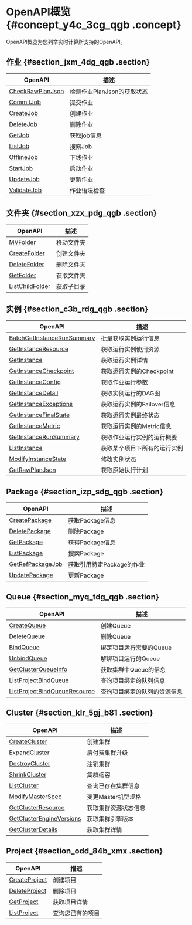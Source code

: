 # OpenAPI概览 {#concept_y4c_3cg_qgb .concept}

OpenAPI概览为您列举实时计算所支持的OpenAPI。

## 作业 {#section_jxm_4dg_qgb .section}

|OpenAPI|描述|
|-------|--|
|[CheckRawPlanJson](cn.zh-CN/OpenAPI/作业/CheckRawPlanJson.md#)|检测作业PlanJson的获取状态|
|[CommitJob](cn.zh-CN/OpenAPI/作业/CommitJob.md#)|提交作业|
|[CreateJob](cn.zh-CN/OpenAPI/作业/CreateJob.md#)|创建作业|
|[DeleteJob](cn.zh-CN/OpenAPI/作业/DeleteJob.md#)|删除作业|
|[GetJob](cn.zh-CN/OpenAPI/作业/GetJob.md#)|获取job信息|
|[ListJob](cn.zh-CN/OpenAPI/作业/ListJob.md#)|搜索Job|
|[OfflineJob](cn.zh-CN/OpenAPI/作业/OfflineJob.md#)|下线作业|
|[StartJob](cn.zh-CN/OpenAPI/作业/StartJob.md#)|启动作业|
|[UpdateJob](cn.zh-CN/OpenAPI/作业/UpdateJob.md#)|更新作业|
|[ValidateJob](cn.zh-CN/OpenAPI/作业/ValidateJob.md#)|作业语法检查|

## 文件夹 {#section_xzx_pdg_qgb .section}

|OpenAPI|描述|
|-------|--|
|[MVFolder](cn.zh-CN/OpenAPI/文件夹/MVFolder.md#)|移动文件夹|
|[CreateFolder](cn.zh-CN/OpenAPI/文件夹/CreateFolder.md#)|创建文件夹|
|[DeleteFolder](cn.zh-CN/OpenAPI/文件夹/DeleteFolder.md#)|删除文件夹|
|[GetFolder](cn.zh-CN/OpenAPI/文件夹/GetFolder.md#)|获取文件夹|
|[ListChildFolder](cn.zh-CN/OpenAPI/文件夹/ListChildFolder.md#)|获取子目录|

## 实例 {#section_c3b_rdg_qgb .section}

|OpenAPI|描述|
|-------|--|
|[BatchGetInstanceRunSummary](cn.zh-CN/OpenAPI/实例/BatchGetInstanceRunSummary.md#)|批量获取实例运行信息|
|[GetInstanceResource](cn.zh-CN/OpenAPI/实例/GetInstanceResource.md#)|获取运行实例使用资源|
|[GetInstance](cn.zh-CN/OpenAPI/实例/GetInstance.md#)|获取运行实例详情|
|[GetInstanceCheckpoint](cn.zh-CN/OpenAPI/实例/GetInstanceCheckpoint.md#)|获取运行实例的Checkpoint|
|[GetInstanceConfig](cn.zh-CN/OpenAPI/实例/GetInstanceConfig.md#)|获取作业运行参数|
|[GetInstanceDetail](cn.zh-CN/OpenAPI/实例/GetInstanceDetail.md#)|获取实例运行的DAG图|
|[GetInstanceExceptions](cn.zh-CN/OpenAPI/实例/GetInstanceExceptions.md#)|获取运行实例的Failover信息|
|[GetInstanceFinalState](cn.zh-CN/OpenAPI/实例/GetInstanceFinalState.md#)|获取运行实例最终状态|
|[GetInstanceMetric](cn.zh-CN/OpenAPI/实例/GetInstanceMetric.md#)|获取运行实例的Metric信息|
|[GetInstanceRunSummary](cn.zh-CN/OpenAPI/实例/GetInstanceRunSummary.md#)|获取作业运行实例的运行概要|
|[ListInstance](cn.zh-CN/OpenAPI/实例/ListInstance.md#)|获取某个项目下所有的运行实例|
|[ModifyInstanceState](cn.zh-CN/OpenAPI/实例/GetInstanceResource.md#)|修改实例状态|
|[GetRawPlanJson](cn.zh-CN/OpenAPI/实例/GetRawPlanJson.md#)|获取原始执行计划|

## Package {#section_izp_sdg_qgb .section}

|OpenAPI|描述|
|-------|--|
|[CreatePackage](cn.zh-CN/OpenAPI/Package/CreatePackage.md#)|获取Package信息|
|[DeletePackage](cn.zh-CN/OpenAPI/Package/DeletePackage.md#)|删除Package|
|[GetPackage](cn.zh-CN/OpenAPI/Package/GetPackage.md#)|获得Package信息|
|[ListPackage](cn.zh-CN/OpenAPI/Package/ListPackage.md#)|搜索Package|
|[GetRefPackageJob](cn.zh-CN/OpenAPI/Package/GetRefPackageJob.md#)|获取引用特定Package的作业|
|[UpdatePackage](cn.zh-CN/OpenAPI/Package/UpdatePackage.md#)|更新Package|

## Queue {#section_myq_tdg_qgb .section}

|OpenAPI|描述|
|-------|--|
|[CreateQueue](cn.zh-CN/OpenAPI/Queue/CreateQueue.md#)|创建Queue|
|[DeleteQueue](cn.zh-CN/OpenAPI/Queue/DeleteQueue.md#)|删除Queue|
|[BindQueue](cn.zh-CN/OpenAPI/Queue/BindQueue.md#)|绑定项目运行需要的Queue|
|[UnbindQueue](cn.zh-CN/OpenAPI/Queue/UnbindQueue.md#)|解绑项目运行的Queue|
|[GetClusterQueueInfo](cn.zh-CN/OpenAPI/Queue/GetClusterQueueInfo.md#)|获取集群中Queue的信息|
|[ListProjectBindQueue](cn.zh-CN/OpenAPI/Queue/ListProjectBindQueue.md#)|查询项目绑定的队列信息|
|[ListProjectBindQueueResource](cn.zh-CN/OpenAPI/Queue/ListProjectBindQueueResource.md#)|查询项目绑定的队列的资源信息|

## Cluster {#section_klr_5gj_b81 .section}

|OpenAPI|描述|
|-------|--|
|[CreateCluster](cn.zh-CN/OpenAPI/Cluster/CreateCluster.md#)|创建集群|
|[ExpandCluster](cn.zh-CN/OpenAPI/Cluster/ExpandCluster.md#)|后付费集群升级|
|[DestroyCluster](cn.zh-CN/OpenAPI/Cluster/DestroyCluster.md#)|注销集群|
|[ShrinkCluster](cn.zh-CN/OpenAPI/Cluster/ShrinkCluster.md#)|集群缩容|
|[ListCluster](cn.zh-CN/OpenAPI/Cluster/ListCluster.md#)|查询已存在集群信息|
|[ModifyMasterSpec](cn.zh-CN/OpenAPI/Cluster/ModifyMasterSpec.md#)|变更Master机型规格|
|[GetClusterResource](cn.zh-CN/OpenAPI/Cluster/GetClusterResource.md#)|获取集群资源状态信息|
|[GetClusterEngineVersions](cn.zh-CN/OpenAPI/Cluster/GetClusterEngineVersions.md#)|获取集群引擎版本|
|[GetClusterDetails](cn.zh-CN/OpenAPI/Cluster/GetClusterDetails.md#)|获取集群详情|

## Project {#section_odd_84b_xmx .section}

|OpenAPI|描述|
|-------|--|
|[CreateProject](cn.zh-CN/OpenAPI/Project/CreateProject.md#)|创建项目|
|[DeleteProject](cn.zh-CN/OpenAPI/Project/DeleteProject.md#)|删除项目|
|[GetProject](cn.zh-CN/OpenAPI/Project/GetProject.md#)|获取项目详情|
|[ListProject](cn.zh-CN/OpenAPI/Project/ListProject.md#)|查询您已有的项目|

